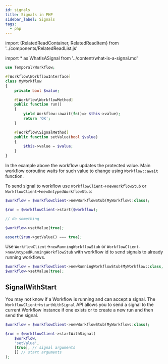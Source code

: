 ```yaml
---
id: signals
title: Signals in PHP
sidebar_label: Signals
tags:
  - php
---
```


import {RelatedReadContainer, RelatedReadItem} from '../components/RelatedReadList.js'

<!-- prettier-ignore -->
import * as WhatIsASignal from '../content/what-is-a-signal.md'

<RelatedReadContainer>
  <RelatedReadItem page={WhatIsASignal} />
</RelatedReadContainer>

```php
use Temporal\Workflow;

#[Workflow\WorkflowInterface]
class MyWorkflow
{
    private bool $value;

    #[Workflow\WorkflowMethod]
    public function run()
    {
        yield Workflow::await(fn()=> $this->value);
        return 'OK';
    }

    #[Workflow\SignalMethod]
    public function setValue(bool $value)
    {
        $this->value = $value;
    }
}
```

In the example above the workflow updates the protected value. Main workflow coroutine waits for such value to change using
`Workflow::await` function.

To send signal to workflow use `WorkflowClient`->`newWorkflowStub` or `WorkflowClient`->`newUntypedWorkflowStub`:

```php
$workflow = $workflowClient->newWorkflowStub(MyWorkflow::class);

$run = $workflowClient->start($workflow);

// do something

$workflow->setValue(true);

assert($run->getValue() === true);
```

Use `WorkflowClient`->`newRunningWorkflowStub` or `WorkflowClient->newUntypedRunningWorkflowStub` with workflow id to send
signals to already running workflows.

```php
$workflow = $workflowClient->newRunningWorkflowStub(MyWorkflow::class, 'workflowID');
$workflow->setValue(true);
```

## SignalWithStart

You may not know if a Workflow is running and can accept a signal. The
`WorkflowClient`->`startWithSignal` API
allows you to send a signal to the current Workflow instance if one exists or to create a new
run and then send the signal.

```php
$workflow = $workflowClient->newWorkflowStub(MyWorkflow::class);

$run = $workflowClient->startWithSignal(
    $workflow,
    'setValue',
    [true], // signal arguments
    [] // start arguments
);
```
